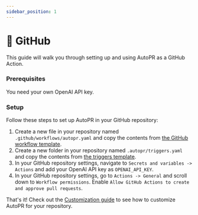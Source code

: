 ```yaml
---
sidebar_position: 1
---
```


# 🐙 GitHub

This guide will walk you through setting up and using AutoPR as a GitHub Action.

### Prerequisites

You need your own OpenAI API key.

### Setup

Follow these steps to set up AutoPR in your GitHub repository:

1. Create a new file in your repository named `.github/workflows/autopr.yaml` and copy the contents from [the GitHub workflow template](https://github.com/irgolic/AutoPR-template/blob/main/.github/workflows/autopr.yaml).
2. Create a new folder in your repository named `.autopr/triggers.yaml` and copy the contents from [the triggers template](https://github.com/irgolic/AutoPR-template/blob/main/.autopr/triggers.yaml).
3. In your GitHub repository settings, navigate to `Secrets and variables -> Actions` and add your OpenAI API key as `OPENAI_API_KEY`.
4. In your GitHub repository settings, go to `Actions -> General` and scroll down to `Workflow permissions`. Enable `Allow GitHub Actions to create and approve pull requests`.

That's it! Check out the [Customization guide](./customization) to see how to customize AutoPR for your repository.